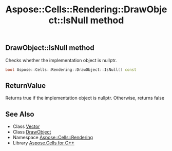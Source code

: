 ﻿---
title: Aspose::Cells::Rendering::DrawObject::IsNull method
linktitle: IsNull
second_title: Aspose.Cells for C++ API Reference
description: 'Aspose::Cells::Rendering::DrawObject::IsNull method. Checks whether the implementation object is nullptr in C++.'
type: docs
weight: 500
url: /cpp/aspose.cells.rendering/drawobject/isnull/
---
## DrawObject::IsNull method


Checks whether the implementation object is nullptr.

```cpp
bool Aspose::Cells::Rendering::DrawObject::IsNull() const
```


## ReturnValue

Returns true if the implementation object is nullptr. Otherwise, returns false

## See Also

* Class [Vector](../../../aspose.cells/vector/)
* Class [DrawObject](../)
* Namespace [Aspose::Cells::Rendering](../../)
* Library [Aspose.Cells for C++](../../../)
